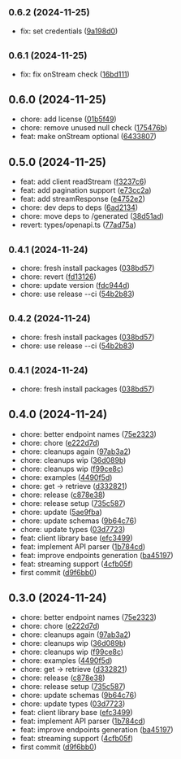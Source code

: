 

## <small>0.6.2 (2024-11-25)</small>

* fix: set credentials ([9a198d0](https://github.com/trycortexai/cortex-node/commit/9a198d0))

## <small>0.6.1 (2024-11-25)</small>

* fix: fix onStream check ([16bd111](https://github.com/trycortexai/cortex-node/commit/16bd111))

## 0.6.0 (2024-11-25)

* chore: add license ([01b5f49](https://github.com/trycortexai/cortex-node/commit/01b5f49))
* chore: remove unused null check ([175476b](https://github.com/trycortexai/cortex-node/commit/175476b))
* feat: make onStream optional ([6433807](https://github.com/trycortexai/cortex-node/commit/6433807))

## 0.5.0 (2024-11-25)

* feat: add client readStream ([f3237c6](https://github.com/trycortexai/cortex-node/commit/f3237c6))
* feat: add pagination support ([e73cc2a](https://github.com/trycortexai/cortex-node/commit/e73cc2a))
* feat: add streamResponse ([e4752e2](https://github.com/trycortexai/cortex-node/commit/e4752e2))
* chore: dev deps to deps ([6ad2134](https://github.com/trycortexai/cortex-node/commit/6ad2134))
* chore: move deps to /generated ([38d51ad](https://github.com/trycortexai/cortex-node/commit/38d51ad))
* revert: types/openapi.ts ([77ad75a](https://github.com/trycortexai/cortex-node/commit/77ad75a))

## <small>0.4.1 (2024-11-24)</small>

- chore: fresh install packages ([038bd57](https://github.com/trycortexai/cortex-node/commit/038bd57))
- chore: revert ([fd13126](https://github.com/trycortexai/cortex-node/commit/fd13126))
- chore: update version ([fdc944d](https://github.com/trycortexai/cortex-node/commit/fdc944d))
- chore: use release --ci ([54b2b83](https://github.com/trycortexai/cortex-node/commit/54b2b83))

## <small>0.4.2 (2024-11-24)</small>

- chore: fresh install packages ([038bd57](https://github.com/trycortexai/cortex-node/commit/038bd57))
- chore: use release --ci ([54b2b83](https://github.com/trycortexai/cortex-node/commit/54b2b83))

## <small>0.4.1 (2024-11-24)</small>

- chore: fresh install packages ([038bd57](https://github.com/trycortexai/cortex-node/commit/038bd57))

## 0.4.0 (2024-11-24)

- chore: better endpoint names ([75e2323](https://github.com/trycortexai/cortex-node/commit/75e2323))
- chore: chore ([e222d7d](https://github.com/trycortexai/cortex-node/commit/e222d7d))
- chore: cleanups again ([97ab3a2](https://github.com/trycortexai/cortex-node/commit/97ab3a2))
- chore: cleanups wip ([36d089b](https://github.com/trycortexai/cortex-node/commit/36d089b))
- chore: cleanups wip ([f99ce8c](https://github.com/trycortexai/cortex-node/commit/f99ce8c))
- chore: examples ([4490f5d](https://github.com/trycortexai/cortex-node/commit/4490f5d))
- chore: get -> retrieve ([d332821](https://github.com/trycortexai/cortex-node/commit/d332821))
- chore: release ([c878e38](https://github.com/trycortexai/cortex-node/commit/c878e38))
- chore: release setup ([735c587](https://github.com/trycortexai/cortex-node/commit/735c587))
- chore: update ([5ae9fba](https://github.com/trycortexai/cortex-node/commit/5ae9fba))
- chore: update schemas ([9b64c76](https://github.com/trycortexai/cortex-node/commit/9b64c76))
- chore: update types ([03d7723](https://github.com/trycortexai/cortex-node/commit/03d7723))
- feat: client library base ([efc3499](https://github.com/trycortexai/cortex-node/commit/efc3499))
- feat: implement API parser ([1b784cd](https://github.com/trycortexai/cortex-node/commit/1b784cd))
- feat: improve endpoints generation ([ba45197](https://github.com/trycortexai/cortex-node/commit/ba45197))
- feat: streaming support ([4cfb05f](https://github.com/trycortexai/cortex-node/commit/4cfb05f))
- first commit ([d9f6bb0](https://github.com/trycortexai/cortex-node/commit/d9f6bb0))

## 0.3.0 (2024-11-24)

- chore: better endpoint names ([75e2323](https://github.com/trycortexai/cortex-node/commit/75e2323))
- chore: chore ([e222d7d](https://github.com/trycortexai/cortex-node/commit/e222d7d))
- chore: cleanups again ([97ab3a2](https://github.com/trycortexai/cortex-node/commit/97ab3a2))
- chore: cleanups wip ([36d089b](https://github.com/trycortexai/cortex-node/commit/36d089b))
- chore: cleanups wip ([f99ce8c](https://github.com/trycortexai/cortex-node/commit/f99ce8c))
- chore: examples ([4490f5d](https://github.com/trycortexai/cortex-node/commit/4490f5d))
- chore: get -> retrieve ([d332821](https://github.com/trycortexai/cortex-node/commit/d332821))
- chore: release ([c878e38](https://github.com/trycortexai/cortex-node/commit/c878e38))
- chore: release setup ([735c587](https://github.com/trycortexai/cortex-node/commit/735c587))
- chore: update schemas ([9b64c76](https://github.com/trycortexai/cortex-node/commit/9b64c76))
- chore: update types ([03d7723](https://github.com/trycortexai/cortex-node/commit/03d7723))
- feat: client library base ([efc3499](https://github.com/trycortexai/cortex-node/commit/efc3499))
- feat: implement API parser ([1b784cd](https://github.com/trycortexai/cortex-node/commit/1b784cd))
- feat: improve endpoints generation ([ba45197](https://github.com/trycortexai/cortex-node/commit/ba45197))
- feat: streaming support ([4cfb05f](https://github.com/trycortexai/cortex-node/commit/4cfb05f))
- first commit ([d9f6bb0](https://github.com/trycortexai/cortex-node/commit/d9f6bb0))
